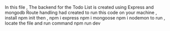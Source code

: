 In this file , The backend for the Todo List is created using Express and mongodb 
Route handling had created 
to run this code on your machine , 
install npm init
then ,
npm i express
npm i mongoose
npm i nodemon
to run , locate the file and run command 
npm run dev 
